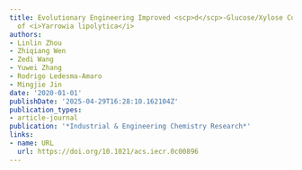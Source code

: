 ```yaml
---
title: Evolutionary Engineering Improved <scp>d</scp>-Glucose/Xylose Cofermentation
  of <i>Yarrowia lipolytica</i>
authors:
- Linlin Zhou
- Zhiqiang Wen
- Zedi Wang
- Yuwei Zhang
- Rodrigo Ledesma‐Amaro
- Mingjie Jin
date: '2020-01-01'
publishDate: '2025-04-29T16:28:10.162104Z'
publication_types:
- article-journal
publication: '*Industrial & Engineering Chemistry Research*'
links:
- name: URL
  url: https://doi.org/10.1021/acs.iecr.0c00896
---
```

